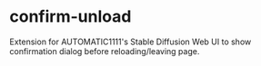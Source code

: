 # confirm-unload
 Extension for AUTOMATIC1111's Stable Diffusion Web UI to show confirmation dialog before reloading/leaving page.
